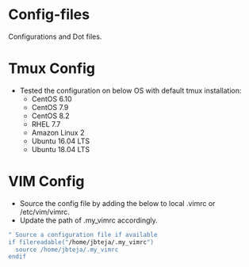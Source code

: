 # Config-files
Configurations and Dot files.

# Tmux Config
  * Tested the configuration on below OS with default tmux installation:
    - CentOS 6.10
    - CentOS 7.9
    - CentOS 8.2
    - RHEL 7.7
    - Amazon Linux 2
    - Ubuntu 16.04 LTS
    - Ubuntu 18.04 LTS

# VIM Config
  * Source the config file by adding the below to local .vimrc or /etc/vim/vimrc. 
  * Update the path of .my_vimrc accordingly.
  
  ```sh
  " Source a configuration file if available
  if filereadable("/home/jbteja/.my_vimrc")
    source /home/jbteja/.my_vimrc
  endif
  ```

